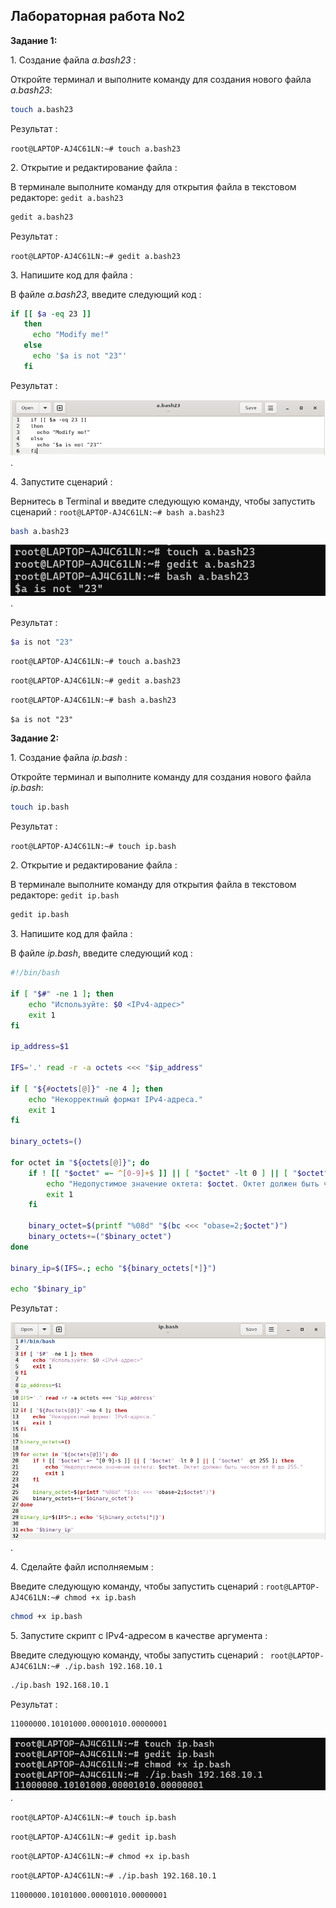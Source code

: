 ## Лабораторная работа No2

**Задание 1:**

1\. Создание файла *a.bash23* :

Откройте терминал и выполните команду для создания нового файла *a.bash23*:

```bash
touch a.bash23
```

Результат :

`root@LAPTOP-AJ4C61LN:~# touch a.bash23`

2\. Открытие и редактирование файла :

В терминале выполните команду для открытия файла в текстовом редакторе:  `gedit a.bash23`

```bash
gedit a.bash23
```

Результат :

`root@LAPTOP-AJ4C61LN:~# gedit a.bash23`

3\. Напишите код для файла :

В файле *a.bash23*, введите следующий код :

```bash
if [[ $a -eq 23 ]]
   then
     echo "Modify me!"
   else
     echo '$a is not "23"'
   fi
```

Результат :

![image](https://github.com/haha523/lab_2.linux/blob/29b03824217f440bb9629207708c1cbb9779413d/png%20for%20linux2/png%20code%202.1.png).

4\. Запустите сценарий :

Вернитесь в Terminal и введите следующую команду, чтобы запустить сценарий :      `root@LAPTOP-AJ4C61LN:~# bash a.bash23`

```bash
bash a.bash23
```

![image](https://github.com/haha523/lab_2.linux/blob/29b03824217f440bb9629207708c1cbb9779413d/png%20for%20linux2/png%20for%20input%202.1.png).

Результат :


```bash
$a is not "23"
```


`root@LAPTOP-AJ4C61LN:~# touch a.bash23`

`root@LAPTOP-AJ4C61LN:~# gedit a.bash23`

`root@LAPTOP-AJ4C61LN:~# bash a.bash23`

`$a is not "23"`

**Задание 2:**

1\. Создание файла *ip.bash* :

Откройте терминал и выполните команду для создания нового файла *ip.bash*:

```bash
touch ip.bash
```

Результат :

`root@LAPTOP-AJ4C61LN:~# touch ip.bash`

2\. Открытие и редактирование файла :

В терминале выполните команду для открытия файла в текстовом редакторе:  `gedit ip.bash`

```bash
gedit ip.bash
```

3\. Напишите код для файла :

В файле *ip.bash*, введите следующий код :

```bash
#!/bin/bash

if [ "$#" -ne 1 ]; then
    echo "Используйте: $0 <IPv4-адрес>"
    exit 1
fi

ip_address=$1

IFS='.' read -r -a octets <<< "$ip_address"

if [ "${#octets[@]}" -ne 4 ]; then
    echo "Некорректный формат IPv4-адреса."
    exit 1
fi

binary_octets=()

for octet in "${octets[@]}"; do
    if ! [[ "$octet" =~ ^[0-9]+$ ]] || [ "$octet" -lt 0 ] || [ "$octet" -gt 255 ]; then
        echo "Недопустимое значение октета: $octet. Октет должен быть числом от 0 до 255."
        exit 1
    fi

    binary_octet=$(printf "%08d" "$(bc <<< "obase=2;$octet")")
    binary_octets+=("$binary_octet")
done

binary_ip=$(IFS=.; echo "${binary_octets[*]}")

echo "$binary_ip"
```

Результат :

![image](https://github.com/haha523/lab_2.linux/blob/b1ae0d4a5e858c6e07add506feb485673c4b355b/png%20for%20linux2/png%20code%20linux%202.2.png).


4\. Сделайте файл исполняемым :

Введите следующую команду, чтобы запустить сценарий :      `root@LAPTOP-AJ4C61LN:~# chmod +x ip.bash`

```bash
chmod +x ip.bash
```

5\. Запустите скрипт с IPv4-адресом в качестве аргумента :

Введите следующую команду, чтобы запустить сценарий :   ` root@LAPTOP-AJ4C61LN:~# ./ip.bash 192.168.10.1`

```bash
./ip.bash 192.168.10.1

```

Результат :

```bash
11000000.10101000.00001010.00000001

```


![image](https://github.com/haha523/lab_2.linux/blob/f6b580b4c194262d2850dfa33a05517cce78897c/png%20for%20linux2/png%20for%20input%202.2.png).

`root@LAPTOP-AJ4C61LN:~# touch ip.bash`

`root@LAPTOP-AJ4C61LN:~# gedit ip.bash`

`root@LAPTOP-AJ4C61LN:~# chmod +x ip.bash`

`root@LAPTOP-AJ4C61LN:~# ./ip.bash 192.168.10.1`

`11000000.10101000.00001010.00000001`



